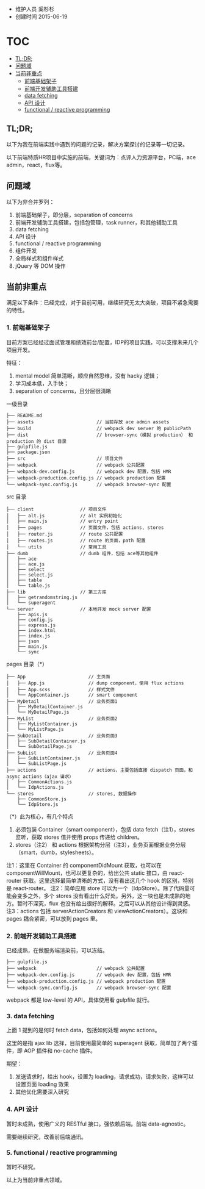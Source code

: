 
- 维护人员 奚杉杉
- 创建时间 2015-06-19

# TOC

- [TL;DR;](#toc_1)
- [问题域](#toc_2)
- [当前非重点](#toc_3)
  - [前端基础架子](#toc_4)
  - [前端开发辅助工具搭建](#toc_5)
  - [data fetching](#toc_6)
  - [API 设计](#toc_7)
  - [functional / reactive programming](#toc_8)

## TL;DR;

以下为我在前端实践中遇到的问题的记录，解决方案探讨的记录等一切记录。

以下前端特质HR项目中实施的前端，关键词为：点评人力资源平台，PC端，ace admin，react，flux等。

## 问题域

以下为非合并罗列：

1. 前端基础架子，即分层，separation of concerns
2. 前端开发辅助工具搭建，包括包管理，task runner，和其他辅助工具
3. data fetching
4. API 设计
5. functional / reactive programming
6. 组件开发
7. 全局样式和组件样式
8. jQuery 等 DOM 操作

## 当前非重点

满足以下条件：已经完成，对于目前可用，继续研究无太大突破，项目不紧急需要的特性。

### 1. 前端基础架子

目前方案已经经过面试管理和绩效前台/配置，IDP的项目实践，可以支撑未来几个项目开发。

特征：

1. mental model 简单清晰，顺应自然思维，没有 hacky 逻辑；
2. 学习成本低，入手快；
3. separation of concerns，且分层很清晰

一级目录

```
├── README.md
├── assets                       // 当前存放 ace admin assets
├── build                        // webpack dev server 的 publicPath
├── dist                         // browser-sync（模拟 production） 和 production 的 dist 目录
├── gulpfile.js
├── package.json
├── src                          // 项目文件
├── webpack                      // webpack 公共配置
├── webpack-dev.config.js        // webpack dev 配置，包括 HMR
├── webpack-production.config.js // webpack production 配置
└── webpack-sync.config.js       // webpack browser-sync 配置
```

src 目录

```
├── client                 // 项目文件
│   ├── alt.js             // alt 实例初始化
│   ├── main.js            // entry point
│   ├── pages              // 页面文件，包括 actions, stores
│   ├── router.js          // route 公共配置
│   ├── routes.js          // route 的页面，path 配置
│   └── utils              // 常用工具
├── dumb                   // dumb 组件，包括 ace等其他组件
│   ├── ace
│   ├── ace.js
│   ├── select
│   ├── select.js
│   ├── table
│   └── table.js
├── lib                    // 第三方库
│   ├── getrandomstring.js
│   └── superagent
└── server                 // 本地开发 mock server 配置
    ├── apis.js
    ├── config.js
    ├── express.js
    ├── index.html
    ├── index.js
    ├── json
    ├── main.js
    └── sync

```


pages 目录（*）

```
├── App                       // 主页面
│   ├── App.js                // dump component，使用 flux actions
│   ├── App.scss              // 样式文件
│   └── AppContainer.js       // smart component
├── MyDetail                  // 业务页面1
│   ├── MyDetailContainer.js
│   └── MyDetailPage.js
├── MyList                    // 业务页面2
│   ├── MyListContainer.js
│   └── MyListPage.js
├── SubDetail                 // 业务页面3
│   ├── SubDetailContainer.js
│   └── SubDetailPage.js
├── SubList                   // 业务页面4
│   ├── SubListContainer.js
│   └── SubListPage.js
├── actions                   // actions，主要包括直接 dispatch 页面，和 async actions（ajax 请求）
│   ├── CommonActions.js
│   └── IdpActions.js
└── stores                    // stores, 数据操作
    ├── CommonStore.js
    └── IdpStore.js

```

（*）此为核心，有几个特点

1. 必须包装 Container（smart component），包括 data fetch（注1），stores 监听，获取 stores 值并使用 props 传递给 children。
2. stores（注2） 和 actions 根据架构分层（注3），业务页面根据业务分层（smart，dumb，stylesheets）。

注1：这里在 Container 的 componentDidMount 获取，也可以在 componentWillMount，也可以更复杂的，给出公共 static 接口，由 react-router 获取。这里选择最简单清晰的方式，没有看出这几个 hook 的区别，特别是 react-router。
注2：简单应用 store 可以为一个（IdpStore）。除了代码量可能会变多之外，多个 stores 没有看出什么好处。另外，这一块也是未成熟的地方。暂时不深究，flux 也没有给出很好的解释。之后可以从其他设计得到灵感。
注3：actions 包括 serverActionCreators 和 viewActionCreators）。这块和 pages 耦合紧密，可以放到 pages 里。

### 2. 前端开发辅助工具搭建

已经成熟，在做服务端渲染前，可以冻结。

```
├── gulpfile.js
├── webpack                      // webpack 公共配置
├── webpack-dev.config.js        // webpack dev 配置，包括 HMR
├── webpack-production.config.js // webpack production 配置
└── webpack-sync.config.js       // webpack browser-sync 配置
```

webpack 都是 low-level 的 API，具体使用看 gulpfile 就行。

### 3. data fetching

上面 1 提到的是何时 fetch data，包括如何处理 async actions。

这里的是指 ajax lib 选择，目前使用最简单的 superagent 获取，简单加了两个插件，即 AOP 插件和 no-cache 插件。

期望：

1. 发送请求时，给出 hook，设置为 loading，请求成功，请求失败，这样可以设置页面 loading 效果
2. 其他优化需要深入研究

### 4. API 设计

暂时未成熟，使用广义的 RESTful 接口。强依赖后端。前端 data-agnostic。

需要继续研究，改善前后端通讯。

### 5. functional / reactive programming

暂时不研究。

以上为当前非重点领域。
